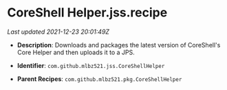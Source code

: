 # CoreShell Helper.jss.recipe

_Last updated 2021-12-23 20:01:49Z_

- **Description**: Downloads and packages the latest version of CoreShell's Core Helper and then uploads it to a JPS.

- **Identifier**: `com.github.mlbz521.jss.CoreShellHelper`

- **Parent Recipes**: `com.github.mlbz521.pkg.CoreShellHelper`
